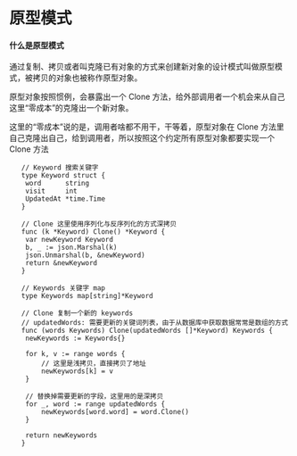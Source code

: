 # 原型模式

#### 什么是原型模式    
通过复制、拷贝或者叫克隆已有对象的方式来创建新对象的设计模式叫做原型模式，被拷贝的对象也被称作原型对象。

原型对象按照惯例，会暴露出一个 Clone 方法，给外部调用者一个机会来从自己这里“零成本”的克隆出一个新对象。

这里的“零成本”说的是，调用者啥都不用干，干等着，原型对象在 Clone 方法里自己克隆出自己，给到调用者，所以按照这个约定所有原型对象都要实现一个 Clone 方法

```gotemplate
   // Keyword 搜索关键字
   type Keyword struct {
   	word      string
   	visit     int
   	UpdatedAt *time.Time
   }
   
   // Clone 这里使用序列化与反序列化的方式深拷贝
   func (k *Keyword) Clone() *Keyword {
   	var newKeyword Keyword
   	b, _ := json.Marshal(k)
   	json.Unmarshal(b, &newKeyword)
   	return &newKeyword
   }
   
   // Keywords 关键字 map
   type Keywords map[string]*Keyword
   
   // Clone 复制一个新的 keywords
   // updatedWords: 需要更新的关键词列表，由于从数据库中获取数据常常是数组的方式
   func (words Keywords) Clone(updatedWords []*Keyword) Keywords {
   	newKeywords := Keywords{}
   
   	for k, v := range words {
   		// 这里是浅拷贝，直接拷贝了地址
   		newKeywords[k] = v
   	}
   
   	// 替换掉需要更新的字段，这里用的是深拷贝
   	for _, word := range updatedWords {
   		newKeywords[word.word] = word.Clone()
   	}
   
   	return newKeywords
   }

```